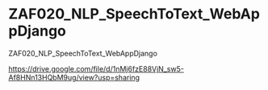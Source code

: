 # ZAF020_NLP_SpeechToText_WebAppDjango
ZAF020_NLP_SpeechToText_WebAppDjango

https://drive.google.com/file/d/1nMj6fzE88VjN_sw5-Af8HNn13HQbM9ug/view?usp=sharing
